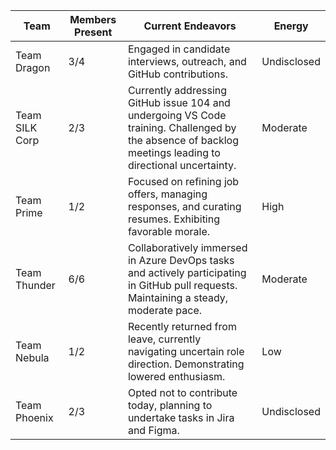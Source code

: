 | Team           | Members Present | Current Endeavors                                      | Energy       |
|----------------|-----------------|--------------------------------------------------------|--------------|
| Team Dragon    | 3/4             | Engaged in candidate interviews, outreach, and GitHub contributions. | Undisclosed  |
| Team SILK Corp | 2/3             | Currently addressing GitHub issue 104 and undergoing VS Code training. Challenged by the absence of backlog meetings leading to directional uncertainty. | Moderate     |
| Team Prime     | 1/2             | Focused on refining job offers, managing responses, and curating resumes. Exhibiting favorable morale. | High         |
| Team Thunder   | 6/6             | Collaboratively immersed in Azure DevOps tasks and actively participating in GitHub pull requests. Maintaining a steady, moderate pace. | Moderate     |
| Team Nebula    | 1/2             | Recently returned from leave, currently navigating uncertain role direction. Demonstrating lowered enthusiasm. | Low          |
| Team Phoenix   | 2/3             | Opted not to contribute today, planning to undertake tasks in Jira and Figma. | Undisclosed  |
